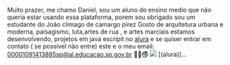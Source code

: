 Muito prazer, me chamo Daniel, sou um aluno do ensino medio que não queria estar usando essa plataforma, porem sou obrigado
sou um estudante do Joáo climago de camargo pirez
Gosto de arquitetura urbana e moderna, paisagismo, luta,artes de rua , e artes marciais 
estamos desenvolvendo, projetos em java escripit no [alura](https://wwwalura.com.br) e se quiser entrar em contato ( se possivel não entre) este e o meu email:
00001091413885sp@al.educacao.sp.gov.br
🖤🥊🚭
![](https://media1.tenor.com/m/Z0AsAyMamR4AAAAC/deivao-meia-noite-te-conto.gif)
[(alura)]...
